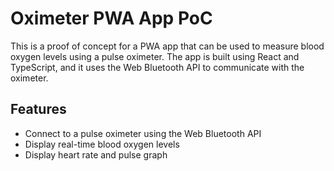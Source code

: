 # Oximeter PWA App PoC

This is a proof of concept for a PWA app that can be used to measure blood oxygen levels using a pulse oximeter. The app is built using React and TypeScript, and it uses the Web Bluetooth API to communicate with the oximeter.

## Features

- Connect to a pulse oximeter using the Web Bluetooth API
- Display real-time blood oxygen levels
- Display heart rate and pulse graph

